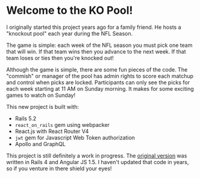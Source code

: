 # Welcome to the KO Pool!

I originally started this project years ago for a family friend. He hosts a "knockout pool" each year during the NFL Season.

The game is simple: each week of the NFL season you must pick one team that will win. If that team wins then you advance to the next week. If that team loses or ties then you're knocked out!

Although the game is simple, there are some fun pieces of the code. The "commish" or manager of the pool has admin rights to score each matchup and control when picks are locked. Participants can only see the picks for each week starting at 11 AM on Sunday morning. It makes for some exciting games to watch on Sunday!

This new project is built with:

* Rails 5.2
* `react_on_rails` gem using webpacker
* React.js with React Router V4
* `jwt` gem for Javascript Web Token authorization
* Apollo and GraphQL

This project is still definitely a work in progress. The [original version](https://github.com/JackWCollins/kopool) was written in Rails 4 and Angular JS 1.5. I haven't updated that code in years, so if you venture in there shield your eyes! 

